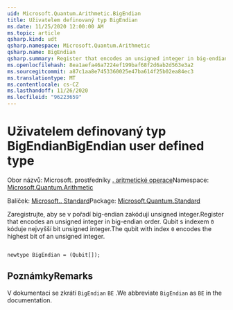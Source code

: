 ```yaml
---
uid: Microsoft.Quantum.Arithmetic.BigEndian
title: Uživatelem definovaný typ BigEndian
ms.date: 11/25/2020 12:00:00 AM
ms.topic: article
qsharp.kind: udt
qsharp.namespace: Microsoft.Quantum.Arithmetic
qsharp.name: BigEndian
qsharp.summary: Register that encodes an unsigned integer in big-endian order. The qubit with index `0` encodes the highest bit of an unsigned integer.
ms.openlocfilehash: 8ea1aefa46a7224ef199baf68f2d6ab2d563e3a2
ms.sourcegitcommit: a87c1aa8e7453360025e47ba614f25b02ea84ec3
ms.translationtype: MT
ms.contentlocale: cs-CZ
ms.lasthandoff: 11/26/2020
ms.locfileid: "96223659"
---
```

# <a name="bigendian-user-defined-type"></a><span data-ttu-id="2611a-102">Uživatelem definovaný typ BigEndian</span><span class="sxs-lookup"><span data-stu-id="2611a-102">BigEndian user defined type</span></span>

<span data-ttu-id="2611a-103">Obor názvů: Microsoft. prostředníky [. aritmetické operace](xref:Microsoft.Quantum.Arithmetic)</span><span class="sxs-lookup"><span data-stu-id="2611a-103">Namespace: [Microsoft.Quantum.Arithmetic](xref:Microsoft.Quantum.Arithmetic)</span></span>

<span data-ttu-id="2611a-104">Balíček: [Microsoft.. Standard](https://nuget.org/packages/Microsoft.Quantum.Standard)</span><span class="sxs-lookup"><span data-stu-id="2611a-104">Package: [Microsoft.Quantum.Standard](https://nuget.org/packages/Microsoft.Quantum.Standard)</span></span>


<span data-ttu-id="2611a-105">Zaregistrujte, aby se v pořadí big-endian zakódují unsigned integer.</span><span class="sxs-lookup"><span data-stu-id="2611a-105">Register that encodes an unsigned integer in big-endian order.</span></span> <span data-ttu-id="2611a-106">Qubit s indexem `0` kóduje nejvyšší bit unsigned integer.</span><span class="sxs-lookup"><span data-stu-id="2611a-106">The qubit with index `0` encodes the highest bit of an unsigned integer.</span></span>

```qsharp

newtype BigEndian = (Qubit[]);
```



## <a name="remarks"></a><span data-ttu-id="2611a-107">Poznámky</span><span class="sxs-lookup"><span data-stu-id="2611a-107">Remarks</span></span>

<span data-ttu-id="2611a-108">V dokumentaci se zkrátí `BigEndian` `BE` .</span><span class="sxs-lookup"><span data-stu-id="2611a-108">We abbreviate `BigEndian` as `BE` in the documentation.</span></span>